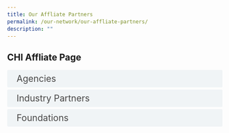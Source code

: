 ```yaml
---
title: Our Affliate Partners
permalink: /our-network/our-affliate-partners/
description: ""
---
```

<style>

input {
	display: none;
}
label {
	display: block;
	padding: 8px 22px;
	margin: 0 0 5px 0;
	cursor: pointor;
	background: #F0F4F6;
	border-radius: 3px;
	width=100%;
	color: #484848;
	transition: ease .5s;
	font-size: 1.5em;
}

label:hover {
	background: #BD2D37;
	color: #FFF;
}

.accordion-content {
	/* background: #E2E5F6; */
	padding: 10px 0px 30px 30px;
	/* border: 1px solid #484848; */
	margin: 0 0 1px 0;
	border-radius: 3px;
}

input + label + .accordion-content {
	display: none;
}


input:checked + label + .accordion-content {
	display: none;
}

input:checked + label + .accordion-content {
	display: block;
}


</style>
<!-- End of accordion -->

<div class="container">



<h2 id="our-main-plans">CHI Affliate Page</h2>
<div>
		<input id="title1" type="checkbox"><label for="title1">Agencies</label>
<div class="accordion-content">
		<p>
</p><div class="row">
<div class="col"> 
<a href="https://www.alpshealthcare.com.sg/"><img alt="AIC" style="width:150px; height:180px; padding-top:8%;" src="/images/Logos/Affliates/alpsalps.svg"></a><br>
	<div class="header"><b>ALPS </b></div><br>
	<div class="para">As a public healthcare supply chain agency, we shall extend our reach, progress with agility, and invest for resiliency. To achieve so, we shall leverage on building good relationships with our stakeholders and suppliers, re-engineer our processes for synergies and foster the development of our people and organisation's values. Our growth drivers are specific focus areas for future growth, thereby creating innovation, delivering execution excellence, leveraging technology for business transformation, generating partnerships, and inspiring our employees through empowerment.

</div>
<br>

</div>
	<div class="col"> 
<a href="https://www.gov.uk/world/organisations/british-high-commission-singapore"><img alt="CHI Living Lab" style="width:150px; height:180px; padding-top:8%;" src="/images/Logos/Affliates/british%20high%20commisiom.svg"></a><br>
		<div class="header"><b>British High Commission Singapore  <br></b></div><br>
		<div class="para">The British High Commission in Singapore maintains and develops relations between the UK and Singapore. We encourage Singapore to look to the UK as a global partner of choice in trade, investment, science and research, and we help Singapore on low-carbon economic development. Every year, we help about 100 UK companies gain a foothold in Singapore.
</div>
<br>

</div>
	<div class="col"> 
<a href="https://edbi.com/"><img alt="CHI" style="width:150px; height:180px; padding-top:8%;" src="/images/Logos/Affliates/edbiedbi.svg"></a><br>
	<div class="header"><b>EDBI </b></div><br>
	<div class="para">As a value adding investor with 30 years of investment experience, we support our portfolio companies’ growth in Asia and globally, through Singapore, by leveraging our extensive network, resources and experience.
</div>
<br></div></div>


<div class="row">
<div class="col"> 
<a href="https://finlandabroad.fi/web/sgp/mission/-/asset_publisher/dqNr4C30tdPU/contactInfoOrganization/id/121688"><img alt="CHI" style="width:150px; height:180px; padding-top:8%;" src="/images/Logos/Affliates/finland.svg"></a><br>
	<div class="header"><b>Embassy of Finland, Singapore 
</b></div><br>
	<div class="para">The Finnish embassy in Singapore promotes the interests of Finland and Finns abroad in many different ways. We handle general political tasks, export promotion as well official tasks. Our aim is to promote the interests of Finnish business life and the companies’ export and internationalization, as well as the cooperation in the field of research and education. Promoting the visibility and awareness and providing information on Finland as a highly advanced information society is one of our main functions.
</div>
<br>

</div>
	<div class="col"> 
<a href="https://www.sg.emb-japan.go.jp/itprtop_en/index.html"><img alt="CHI" style="width:150px; height:180px; padding-top:8%;" src="/images/CHI%20Logo.png"></a><br>
	<div class="header"><b>Embassy of Japan, Singapore 
</b></div><br>
	<div class="para">Ever since the establishment of diplomatic ties in 1966, Japan and Singapore have enjoyed a close relationship in a wide range of areas—politically, economically, and culturally. Against this backdrop, many Japanese companies, including around 800 Japanese companies registered to the Japanese Chamber Of Commerce &amp; Industry (JCCI) Singapore, are thriving as regional hubs overseeing the region. It is in our Embassy’s interest to continue to support your dedicated efforts.
</div>
<br>

</div>
	<div class="col"> 
<a href="https://www.enterprise-ireland.com/en/"><img alt="CHI" style="width:150px; height:180px; padding-top:8%;" src="/images/Logos/Affliates/enterprise%20ireland.svg"></a><br>
	<div class="header"><b>Enterprise Ireland </b></div><br>
	<div class="para">Enterprise Ireland has a range of funding and advisory supports to help Irish exporters work towards a greener future and deal with the impact of Brexit and Covid-19. These supports are designed to help businesses stabilise financially, adapt to the evolving situation and get back on the road to recovery and growth. 
</div>
<br></div></div>

<div class="row">
<div class="col"> 
<a href="https://www.tradecommissioner.gc.ca/index.aspx?lang=eng"><img alt="CHI" style="width:150px; height:180px; padding-top:8%;" src="/images/Logos/Affliates/canada.svg"></a><br>
	<div class="header"><b>Government of Canada, Trade Commissioner Service </b></div><br>
	<div class="para">Now more than ever, the Trade Commissioner Service helps Canadian businesses grow with confidence by connecting them with our funding and support programs, international opportunities, and our network of trade commissioners in over 160 cities worldwide. 
</div>
<br>

</div>
	<div class="col"> 
<a href="https://www.invest-in-hessen.de/"><img alt="CHI" style="width:150px; height:180px; padding-top:8%;" src="/images/Logos/Affliates/hessen.svg"></a><br>
	<div class="header"><b>Hessen Economic Development </b></div><br>
	<div class="para">As Hessen Trade &amp; Invest GmbH, we represent all Hessen-based economic development organizsations at the state level. We offer you a unique strategic combination of investor consulting, technology and innovation promotion, as well as comprehensive advice on EU funding and collaboration programs.
</div>
<br>
</div>
	<div class="col"> 
<a href="https://netherlandsinnovation.nl/"><img alt="CHI" style="width:150px; height:180px; padding-top:8%;" src="/images/Logos/Affliates/netherlands.svg"></a><br>
	<div class="header"><b>Netherlands Innovation Network</b></div><br>
	<div class="para">Netherlands Innovation Network (“Innovatie Attaché Netwerk” in Dutch) is part of the Dutch Ministry of Economic Affairs that operates in multiple countries with a strong innovation capacity and/or potential. This network aims to improve the innovation capabilities of the Netherlands by linking global and Dutch innovation networks.
</div>
<br>
<br></div></div>
<div class="row">
<div class="col"> 
<a href="https://www.jetro.go.jp/en/"><img alt="CHI" style="width:150px; height:180px; padding-top:8%;" src="/images/Logos/Affliates/jetrooo.svg"></a><br>
	<div class="header"><b>Japan External Trade Organization (JETRO) </b></div><br>
	<div class="para">JETRO, or the Japan External Trade Organization, is a government-related organization that works to promote mutual trade and investment between Japan and the rest of the world. Originally established in 1958 to promote Japanese exports abroad, JETRO's core focus in the 21st century has shifted toward promoting foreign direct investment into Japan and helping small to medium size Japanese firms maximize their global export potential.
</div>
<br>

</div>
	<div class="col"> 
<a href="https://www.sgc.org.sg/"><img alt="CHI" style="width:150px; height:180px; padding-top:8%;" src="/images/Logos/Affliates/singapore%20german.svg"></a><br>
	<div class="header"><b>Singapore-German Chamber of Industry and Commerce </b></div><br>
	<div class="para">The Singaporean-German Chamber of Industry and Commerce (SGC) is part of a network of 150 offices of the German bilateral Chambers of Industry and Commerce abroad in 93 countries. The Chamber is one of the largest national Business Chambers in Singapore with a membership of more than 600 representatives from a variety of industries from Germany and Singapore.
</div>
<br>
<br>

</div>
	<div class="col"> 
	<div class="header"><b></b></div><br>
	<div class="para">
</div>
<br>
		
		
		
		
		
		
</div></div>
		<p></p>
	</div>
	<input id="title2" type="checkbox"><label for="title2">Industry Partners</label>
<div class="accordion-content">
		<p>
</p><div class="row">
<div class="col"> 
<a href="https://sg.alibabacloud.com/en"><img alt="AIC" style="width:150px; height:180px; padding-top:8%;" src="/images/Logos/Affliates/alibaba%20cloud.svg"></a><br>
	<div class="header"><b>Alibaba Cloud </b></div><br>
	<div class="para">Alibaba Cloud, founded in 2009, is a global leader in cloud computing and artificial intelligence, providing services to thousands of enterprises, developers, and governments organizations in more than 200 countries and regions. Committed to the success of its customers, Alibaba Cloud provides reliable and secure cloud computing and data processing capabilities as a part of its online solutions.

</div>
<br>

</div>
	<div class="col"> 
<a href="https://asme.org.sg/"><img alt="CHI Living Lab" style="width:150px; height:180px; padding-top:8%;" src="/images/Logos/Affliates/asmeasme.svg"></a><br>
		<div class="header"><b>Association of Small &amp; Medium Enterprises (ASME)   <br></b></div><br>
		<div class="para">The Association of Small &amp; Medium Enterprises (ASME) is a not-for-profit organisation established in 1986 for entrepreneurs, by entrepreneurs. With wide-ranging services and programmes, ASME strives to equip member SMEs with the business knowledge and market opportunities to help them grow their businesses.
</div>
<br>

</div>
	<div class="col"> 
<a href="https://apacmed.org/"><img alt="CHI" style="width:150px; height:180px; padding-top:8%;" src="/images/Logos/Affliates/apacmed.svg"></a><br>
	<div class="header"><b>Asia Pacific Medical Technology Association (APACMed) </b></div><br>
	<div class="para">The Asia Pacific Medical Technology Association (APACMed) represents manufacturers and suppliers of medical equipment, devices and in-vitro diagnostics, industry associations and other key stakeholders associated with the medical technology industry in Asia Pacific. As a trade association, our mission is to improve the standards of care for patients through innovative collaborations among stakeholders to jointly shape the future of healthcare in Asia Pacific.
</div>
<br></div></div>


<div class="row">
<div class="col"> 
<a href="https://aws.amazon.com/"><img alt="CHI" style="width:150px; height:180px; padding-top:8%;" src="/images/Logos/Affliates/awsamazonwebservice.svg"></a><br>
	<div class="header"><b>AWS
</b></div><br>
	<div class="para">Amazon Web Services (AWS) is the world’s most comprehensive and broadly adopted cloud, offering over 200 fully featured services from data centers globally. Millions of customers—including the fastest-growing startups, largest enterprises, and leading government agencies—are using AWS to lower costs, become more agile, and innovate faster.
</div>
<br>

</div>
	<div class="col"> 
<a href="https://aws.amazon.com/activate/"><img alt="CHI" style="width:150px; height:180px; padding-top:8%;" src="/images/Logos/Affliates/awsactivate.svg"></a><br>
	<div class="header"><b>AWS Activate
</b></div><br>
	<div class="para">Got a great idea? Build it with AWS Activate. As an AWS Activate member, you get free tools, resources, content and expert support to accelerate your startup at every stage. Benefits include: more than 40 solution templates to build and deploy your product, AWS expert curated tips for your business and technical needs, and best practices training from Learn on AWS. When you’re ready, you can apply for up to $100,000 in AWS Activate credits. AWS Activate is your solution to a scalable, reliable, and cost-optimized startup.
</div>
<br>

</div>
	<div class="col"> 
<a href="https://www.co11ab.sg/"><img alt="CHI" style="width:150px; height:180px; padding-top:8%;" src="/images/Logos/Affliates/collab.svg"></a><br>
	<div class="header"><b>Co11ab Novena  </b></div><br>
	<div class="para">To facilitate the clinical adoption of new technologies that will create value for patients, Nanyang Technological University, Singapore (NTU Singapore), Agency for Science, Technology and Research (A*STAR), and National Healthcare Group (NHG) aunched co11ab Novena (co11ab), an incubator to support biomedical technology (BioMedtech) start-ups make the leap from research and development into commercialisation of their innovations. co11ab is the first such outfit to be embedded in Health City Novena, an integrated community of healthcare, medical education, and translational research. 
</div>
<br></div></div>

<div class="row">
<div class="col"> 
<a href="https://eurocham.org.sg/"><img alt="CHI" style="width:150px; height:180px; padding-top:8%;" src="/images/Logos/Affliates/eurocharm.svg"></a><br>
	<div class="header"><b>The European Chamber of Commerce (EuroCham) </b></div><br>
	<div class="para">The European Chamber of Commerce (Singapore), also known as EuroCham Singapore, represents the common interests of the European business community in promoting bilateral trade, services and investments between Europe, Singapore and the region. We are a unique network of European and local corporations based in Singapore, representatives from European National Business Groups in Singapore, strategic partners including universities and trade associations and we have a deep appreciation of the local governmental bodies. 
</div>
<br>

</div>
	<div class="col"> 
<a href="https://www.genglobal.org/singapore"><img alt="CHI" style="width:150px; height:180px; padding-top:8%;" src="/images/Logos/Affliates/gen_singapore.svg"></a><br>
	<div class="header"><b>Gen Singapore  </b></div><br>
	<div class="para">The Global Entrepreneurship Network is a 501(c)3 organization that operates an array of programs in 200 countries aimed at making it easier for anyone, anywhere to start and scale a business.
</div>
<br>
</div>
	<div class="col"> 
<a href="https://kilsaglobal.com/"><img alt="CHI" style="width:150px; height:180px; padding-top:8%;" src="/images/Logos/Affliates/kilsaa.svg"></a><br>
	<div class="header"><b>KiLSA Global </b></div><br>
	<div class="para">KILSA Global is an on-demand market entry execution and business management specialist that helps innovative businesses accelerate business expansions in the S.E.A region. We envision to be the market entry platform of choice of companies for their business transformation, globalisation, acceleration and funding needs.
At KILSA, we strive to achieve the best for our clients by being a collaborative and inclusive strategic platform that adds value to the existing technologically driven ecosystem in Asia.

</div>
<br>
<br></div></div>
<div class="row">
<div class="col"> 
<a href="https://www.healthtec.sg/"><img alt="CHI" style="width:150px; height:180px; padding-top:8%;" src="/images/Logos/Affliates/healthtec.svg"></a><br>
	<div class="header"><b>The Singapore Health Technologies Consortium (HealthTEC.SG)  </b></div><br>
	<div class="para">Launched in July 2019, the Singapore Health Technologies Consortium (HealthTEC.SG) offers a platform for interaction and collaboration between industry and academia to develop and translate disruptive technological innovations that will transform health and wellness. It focuses on the areas of health sensing technologies, health analytics and artificial intelligence to create personalised applications for health and wellness. The Consortium also acts as a national resource in R&amp;D and commercialisation by facilitating licensing of locally developed technologies. HealthTEC.SG is supported by the National Research Foundation (NRF) and hosted by Agency for Science, Technology and Research (A*STAR)
</div>
<br>

</div>
	<div class="col"> 
<a href="https://www.hello-tomorrow-apac.org/"><img alt="CHI" style="width:150px; height:180px; padding-top:8%;" src="/images/Logos/Affliates/hellotmr.svg"></a><br>
	<div class="header"><b>Hello Tomorrow Asia Pacific  </b></div><br>
	<div class="para">Hello Tomorrow originated in Paris, France in the early 2010s as a group of PhD students banding together to support each other’s work (because the European debt crisis would have none of it). Having been run as a volunteer-driven non-profit organisation, Hello Tomorrow has organically grown to become the foremost deep-tech ecosystem globally. Our founding ethos and spirit will never waver – at the heart of everything it is that we do, we advocate for the boldest innovations so that they may sooner become realities.
</div>
<br>
		
</div>
	<div class="col"> 
<a href="https://www.innovasjonnorge.no/"><img alt="CHI" style="width:150px; height:180px; padding-top:8%;" src="/images/Logos/Affliates/innovation%20norway.svg"></a><br>
	<div class="header"><b>Innovation Norway </b></div><br>
	<div class="para">Innovation Norway is the Norwegian Government's most important instrument for innovation and development of Norwegian enterprises and industry. We support companies in developing their competitive advantage and to enhance innovation.
Innovation Norway create value by stimulating to profitable business development throughout Norway. Our programmes and services are intended to create more successful entrepreneurs, more enterprises with capacity for growth and more innovative business clusters.
</div>
		
<br></div></div>
<div class="row">
<div class="col"> 
<a href="https://www.ipi-singapore.org/"><img alt="CHI" style="width:150px; height:180px; padding-top:8%;" src="/images/Logos/Affliates/ipisingapore.svg"></a><br>
	<div class="header"><b>Innovation Partner for Impact (IPI)</b></div><br>
	<div class="para">Innovation Partner for Impact IPI is an innovation catalyst that creates opportunities for enterprises to grow beyond boundaries. As a subsidiary of Enterprise Singapore, IPI accelerates the innovation process of enterprises through access to its global innovation ecosystem and advisory services.

</div>
<br>

</div>
	<div class="col"> 
<a href="https://www.italchamber.org.sg/"><img alt="CHI" style="width:150px; height:180px; padding-top:8%;" src="/images/Logos/Affliates/iccs%20singapore.svg"></a><br>
	<div class="header"><b>Italian Chamber of Commerce </b></div><br>
	<div class="para">The Italian Chamber of Commerce in Singapore (ICCS) is a non-profit association recognized by the Italian Government and member of Assocamerestero, apex body of over 81 Italian Chambers abroad. The Chamber aims to strengthen bilateral relations between Italy and Singapore in collaboration with strategic partners from the two countries. ICCS is geared to provide a wide range of business services tailored to the requirements of its members, as well as Italian and Singaporean companies. Thanks to strategic partnerships with Institutions, Chambers of Commerce and Agencies in the ASEAN region, the Chamber is a springboard for business in South-East Asia beyond Singapore.
</div>
<br>
</div>
	<div class="col"> 
<a href="https://www.hkstp.org/"><img alt="CHI" style="width:150px; height:180px; padding-top:8%;" src="/images/Logos/Affliates/hkstpp.svg"></a><br>
	<div class="header"><b>Hong Kong Science &amp; Technology Parks Corporation (HKSTP)</b></div><br>
	<div class="para">HKSTP is Hong Kong’s hub for global research collaboration, where world-class researchers converge to change the world with new ideas. HKSTP is the city’s largest R&amp;D base focusing on innovation, translational research, product development and go-to-market support for both local and overseas markets. In recent years, we’ve deepened our focus in four strategic areas – Artificial Intelligence and Robotics, Biomedical, Data and Smart City, Fintech – to innovate, educate, and change the world. We continue to serve the innovation and technology ecosystem through our five clusters: Biomedical Technology, Electronics, Green Technology, Information and Communication Technology, and Material and Precision Engineering.
</div>
<br>
<br></div></div>
<div class="row">
<div class="col"> 
<a href="https://www.questventures.com/"><img alt="CHI" style="width:150px; height:180px; padding-top:8%;" src="/images/Logos/Affliates/questventures.svg"></a><br>
	<div class="header"><b>Quest Ventures </b></div><br>
	<div class="para">In partnership with Silicon Valley’s pre-eminent Applied Innovation Institute, Quest Ventures’ enterprise innovation initiative drives industry and corporate transformation for at-risk sectors based on world class research, local knowledge, and collaboration with startups. Sectors covered include alternative food, aviation, banking, insurance, logistics &amp; transportation, oil &amp; gas, and smart cities. Clients include Applied Materials, Coca-Cola, HP, Nissan, and Tencent.
</div>
<br>

</div>
	<div class="col"> 
<a href="https://medtechactuator.com/"><img alt="CHI" style="width:150px; height:180px; padding-top:8%;" src="/images/Logos/Affliates/medtech.svg"></a><br>
	<div class="header"><b>MedTech Actuator </b></div><br>
	<div class="para">The MedTech Actuator was founded in 2018 by serial MedTech entrepreneurs and health policy experts who understood that MedTech, HealthTech and BioTech ventures require a bespoke acceleration model. We connect the region’s broad ecosystem to empower founders to build the next wave of global MedTech, HealthTech and BioTech success stories.
</div>
<br>
</div>
	<div class="col"> 
<a href="https://medtechinnovator.org/asia-pacific/"><img alt="CHI" style="width:150px; height:180px; padding-top:8%;" src="/images/Logos/Affliates/medtech-innovators.svg"></a><br>
	<div class="header"><b>MedTech Innovation Asia Pacific </b></div><br>
	<div class="para">MedTech Innovator is the industry’s nonprofit global competition and accelerator for medical device, digital health and diagnostic companies. Our mission is to improve the lives of patients by accelerating the growth of companies that are transforming the healthcare system.
</div>
<br>
<br></div></div>	
<div class="row">
<div class="col"> 
<a href="https://www.nanrise.sg/"><img alt="CHI" style="width:150px; height:180px; padding-top:8%;" src="/images/Logos/Affliates/nanrise.svg"></a><br>
	<div class="header"><b>NanRise </b></div><br>
	<div class="para">NanRise is a spin off consulting and investment advisory company from the Nanyang Technological University of Singapore, with specific focus on accelerating technological innovation commercialization in sustainable urban development in the AIC region (ASEAN, India and Greater China).
</div>
<br>

</div>
	<div class="col"> 
<a href="https://www.nordicinnovationhouse.com/"><img alt="CHI" style="width:150px; height:180px; padding-top:8%;" src="/images/Logos/Affliates/nordic.svg"></a><br>
	<div class="header"><b>Nordic Innovation House Singapore </b></div><br>
	<div class="para">Nordic Innovation House in Singapore acts as a bridge between the Nordic and Singapore ecosystem players, providing a strong Nordic community and local network, and connections to the right people and resources. In Singapore, we work closely with the five Nordic trade promotion offices including Business Sweden, Innovation Norway, Business Iceland, the Embassy of Finland and the Embassy of Denmark to scale the best of the Nordics in this region.
</div>
<br>
</div>
	<div class="col"> 
<a href="https://www.plugandplaytechcenter.com/"><img alt="CHI" style="width:150px; height:180px; padding-top:8%;" src="/images/Logos/Affliates/plugandplay.svg"></a><br>
	<div class="header"><b>Plug and Play APAC</b></div><br>
	<div class="para">We drive innovation by connecting the brightest minds. We want to build a smart future. To achieve that, we’re building a unique ecosystem that connects change-makers and leading organizations. Our network consists of 50,000 startups, 500+ world-leading corporations, and hundreds of venture capital firms, universities, and government agencies across multiple industries. Together with our partners, we are creating a unique ecosystem designed to develop and implement the technologies of tomorrow.
</div>
<br>
<br></div></div>	
<div class="row">
<div class="col"> 
<a href="https://www.sginnovate.com/"><img alt="CHI" style="width:150px; height:180px; padding-top:8%;" src="/images/Logos/Affliates/sginnovate.svg"></a><br>
	<div class="header"><b>SGInnovate </b></div><br>
	<div class="para">The world has hard problems to solve, and answers are urgently needed. We help entrepreneurs on a mission to solve these hard problems build companies. We believe Singapore has the resources and capabilities to tackle the pressing challenges impacting people around the world. SGInnovate has been established to help these ambitious and capable people to build 'technology-intensive' products borne out of scientific research, leveraging the full power of the Singapore ecosystem to achieve this mission.
</div>
<br>

</div>
	<div class="col"> 
<a href="https://www.startupreseau.com/"><img alt="CHI" style="width:150px; height:180px; padding-top:8%;" src="/images/Logos/Affliates/startup.svg"></a><br>
	<div class="header"><b>Startup Réseau </b></div><br>
	<div class="para">Startup Réseau is the entrepreneurial venture of 2 professionals from the startup ecosystem, who have earlier successfully built India's top meta-accelerator. The founding team boasts of rich and diverse experience, and a global network of startup ecosystem enablers, founders, investors, corporates, universities and governments. Built on the founding pillar of #StartupsFirst, "Startup Réseau" is a network of Startups, Enterprises, Capital, Markets, and Services – bringing in a structured interface for enabling unique linkages.
</div>
<br>
</div>
	<div class="col"> 
<a href="https://www.tembusutech.com.sg/"><img alt="CHI" style="width:150px; height:180px; padding-top:8%;" src="/images/Logos/Affliates/tembusu.svg"></a><br>
	<div class="header"><b>Singapore Tembusutech Innovation (STI)</b></div><br>
	<div class="para">
</div>
<br>
<br></div></div>	
<div class="row">
<div class="col"> 
<a href="https://tla.com.sg/"><img alt="CHI" style="width:150px; height:180px; padding-top:8%;" src="/images/Logos/Affliates/temasek%20life%20science.svg"></a><br>
	<div class="header"><b>Temasek Life Sciences Accelerator </b></div><br>
	<div class="para">Temasek Life Sciences Accelerator (TLA), a joint venture between Temasek Life Sciences Laboratory (TLL) and Vertex Holdings (VH), is Singapore’s first agri-bio-sci-tech incubator that aims to incubate, nurture and grow disruptive life science innovations into early stage companies, with the vision of becoming tomorrow’s champion.
</div>
<br>

</div>
	<div class="col"> 
<a href="https://www.ventureblick.com"><img alt="CHI" style="width:150px; height:180px; padding-top:8%;" src="/images/Logos/Affliates/venture.svg"></a><br>
	<div class="header"><b>Venture Blick </b></div><br>
	<div class="para">We help healthcare startups get funding, market insights, and customer validation through our platform and professional community. 
</div>
<br>
</div>
	<div class="col"> 
<a href="https://www.vertexventures.sg/"><img alt="CHI" style="width:150px; height:180px; padding-top:8%;" src="/images/Logos/Affliates/vertex.svg"></a><br>
	<div class="header"><b>Vertex Ventures </b></div><br>
	<div class="para">We serve as trusted partners to some of the world’s most innovative entrepreneurs, supporting them with unmatched operating experience and deep access to the capital, talent, partners and customers they need to build truly global businesses.
</div>
<br>
<br></div></div>	
<div class="row">
<div class="col"> 
<a href="http://wavemaker.vc/"><img alt="CHI" style="width:150px; height:180px; padding-top:8%;" src="/images/Logos/Affliates/wavemaker.svg"></a><br>
	<div class="header"><b>Wavemaker Group </b></div><br>
	<div class="para">Wavemaker Group is a multi-faceted cross border venture capital firm founded in 2003. The firm is dual headquartered in Los Angeles and Singapore and has raised over $600M across multiple funds. We currently have a team of more than 80 people across our various practices.. Wavemaker is one of the most active early-stage investors in Southern California and Southeast Asia and has invested in over 400 companies in the last 18 years.
</div>
<br>

</div>
	<div class="col"> 
<br>
	<div class="header"><b> </b></div><br>
	<div class="para">
</div>
<br>
</div>
	<div class="col"> 
<br>
	<div class="header"><b></b></div><br>
	<div class="para">
</div>

<br>

		
		



</div></div><p></p>
	</div>
	<input id="title4" type="checkbox"><label for="title4">Foundations</label>
	<div class="accordion-content">
		<p><br>
</p><div class="row">
<div class="col"> 
<a href="https://www.sif.org.sg/"><img alt="CHI" style="width:150px; height:180px; padding-top:8%;" src="/images/Logos/Affliates/singapore%20international.svg"></a><br>
	<div class="header"><b>Singapore International Foundation </b></div><br>
	<div class="para">The Singapore International Foundation (SIF) is a not-for-profit organisation established on 1 August 1991. Our aim is to strengthen mutual understanding, ties and trust between global communities. All our programmes seek to bring Singaporeans and our friends from overseas communities together, to connect and collaborate for positive change. 

</div>
<br>

</div>
	<div class="col"> 
<a href="https://www.temasekfoundation.org.sg/"><img alt="CHI Living Lab" style="width:150px; height:180px; padding-top:8%;" src="/images/Logos/Affliates/temasek.svg"></a><br>
		<div class="header"><b>Temasek Foundation  <br></b></div><br>
		<div class="para">Through the years, we’ve supported a diverse range of programmes that uplift lives and communities in Singapore and beyond. These are made possible through philanthropic endowments gifted by Temasek. Together with our partners, staff, and volunteers, we continue to uncover unseen gaps, bridge the divide between challenge and transformation, and innovate solutions that provide positive outcomes for our communities today, and for generations to come.
</div>
<br>
<br>

</div>
	<div class="col"> 
	<div class="header"><b></b></div><br>
	<div class="para">
</div>
<br>
</div></div><p></p>
</div></div></div>